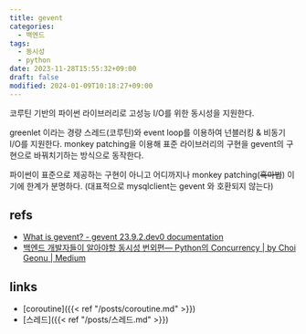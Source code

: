 ```yaml
---
title: gevent
categories:
  - 백엔드
tags:
  - 동시성
  - python
date: 2023-11-28T15:55:32+09:00
draft: false
modified: 2024-01-09T10:18:27+09:00
---
```

코루틴 기반의 파이썬 라이브러리로 고성능 I/O를 위한 동시성을 지원한다.

greenlet 이라는 경량 스레드(코루틴)와 event loop를 이용하여 넌블러킹 & 비동기 I/O를 지원한다. monkey patching을 이용해 표준 라이브러리의 구현을 gevent의 구현으로 바꿔치기하는 방식으로 동작한다.

파이썬이 표준으로 제공하는 구현이 아니고 어디까지나 monkey patching(~~흑마법~~) 이기에 한계가 분명하다. (대표적으로 mysqlclient는 gevent 와 호환되지 않는다)
## refs
- [What is gevent? - gevent 23.9.2.dev0 documentation](https://www.gevent.org/)
- [백엔드 개발자들이 알아야할 동시성 번외편— Python의 Concurrency | by Choi Geonu | Medium](https://choi-geonu.medium.com/%EB%B0%B1%EC%97%94%EB%93%9C-%EA%B0%9C%EB%B0%9C%EC%9E%90%EB%93%A4%EC%9D%B4-%EC%95%8C%EC%95%84%EC%95%BC%ED%95%A0-%EB%8F%99%EC%8B%9C%EC%84%B1-%EB%B2%88%EC%99%B8%ED%8E%B8-python%EC%9D%98-coroutine-799fc0692fb3)


## links
- [coroutine]({{< ref "/posts/coroutine.md" >}})
- [스레드]({{< ref "/posts/스레드.md" >}})
